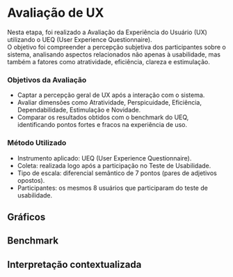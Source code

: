 # Avaliação de UX

Nesta etapa, foi realizado a Avaliação da Experiência do Usuário (UX) utilizando o UEQ (User Experience Questionnaire).  
O objetivo foi compreender a percepção subjetiva dos participantes sobre o sistema, analisando aspectos relacionados não apenas à usabilidade, mas também a fatores como atratividade, eficiência, clareza e estimulação.  

### Objetivos da Avaliação
- Captar a percepção geral de UX após a interação com o sistema.  
- Avaliar dimensões como Atratividade, Perspicuidade, Eficiência, Dependabilidade, Estimulação e Novidade.  
- Comparar os resultados obtidos com o benchmark do UEQ, identificando pontos fortes e fracos na experiência de uso.  

### Método Utilizado
- Instrumento aplicado: UEQ (User Experience Questionnaire).  
- Coleta: realizada logo após a participação no Teste de Usabilidade.  
- Tipo de escala: diferencial semântico de 7 pontos (pares de adjetivos opostos).  
- Participantes: os mesmos 8 usuários que participaram do teste de usabilidade.

## Gráficos 


## Benchmark

## Interpretação contextualizada
